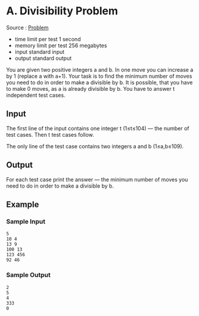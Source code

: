 # A. Divisibility Problem

Source : [Problem](https://codeforces.com/problemset/problem/1328/A)

-   time limit per test 1 second
-   memory limit per test 256 megabytes
-   input standard input
-   output standard output

You are given two positive integers a and b. In one move you can increase a by 1 (replace a with a+1). Your task is to find the minimum number of moves you need to do in order to make a divisible by b. It is possible, that you have to make 0 moves, as a is already divisible by b. You have to answer t independent test cases.

## Input

The first line of the input contains one integer t
(1≤t≤104) — the number of test cases. Then t test cases follow.

The only line of the test case contains two integers a and b (1≤a,b≤109).

## Output

For each test case print the answer — the minimum number of moves you need to do in order to make a
divisible by b.

## Example

### Sample Input

    5
    10 4
    13 9
    100 13
    123 456
    92 46

### Sample Output

    2
    5
    4
    333
    0
